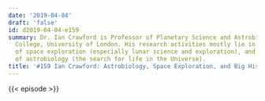 ```yaml
---
date: '2019-04-04'
draft: 'false'
id: d2019-04-04-e159
summary: Dr. Ian Crawford is Professor of Planetary Science and Astrobiology at Birkbeck
  College, University of London. His research activities mostly lie in the fields
  of space exploration (especially lunar science and exploration), and the science
  of astrobiology (the search for life in the Universe).
title: '#159 Ian Crawford: Astrobiology, Space Exploration, and Big History'
---
```

{{< episode >}}
